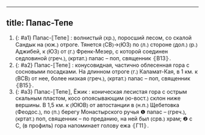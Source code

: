 
---
title: Папас-Тепе
---
1. {: #a1} Папас-⟦Тепе⟧
: волнистый ⦅хр.⦆, поросший лесом, со скалой Сандык на ⦅юж.⦆ отроге. Тянется ⦅СВ⦆→⦅ЮЗ⦆ по ⦅л.⦆ стороне ⦅дол.⦆ ⦅р.⦆ Аджибей, к ⦅ЮЗ⦆ от ⦅г.⦆ Френк-Мезер, с которой соединен седловиной ⦅греч.⦆, ⦅кртат.⦆ папас – поп, священник ⦃В13⦄.
2. {: #a2} Папас-⟦Тепе⟧
: конусовидная, частично облесенная гора с сосновыми посадками. На длинном отроге ⦅г.⦆ Каламат-Кая, в 1 км. к ⦅ВСВ⦆ от нее, более низкая ⦅греч.⦆, ⦅кртат.⦆ папас – поп, священник ⦃В15⦄.
3. {: #a3} Папас-⟦Тепе⟧, Ёжик
: коническая лесистая гора с острым скальным пластом, косо опоясывающим ⦅ю-вост.⦆ склон ниже вершины. В 1,5 км. к ⦅ЮЮВ⦆ от автостанции в ⦅н.п.⦆ Щебетовка ⦅Феодос.⦆, по ⦅п.⦆ берегу Монастырского ручья ❶ папас – ⦅греч.⦆, ⦅кртат.⦆ поп, священник – по преданию, на ней был ⦅срв.⦆ храм; ❷ с С, (в профиль) гора напоминает голову ежа ⦃Г11⦄.
